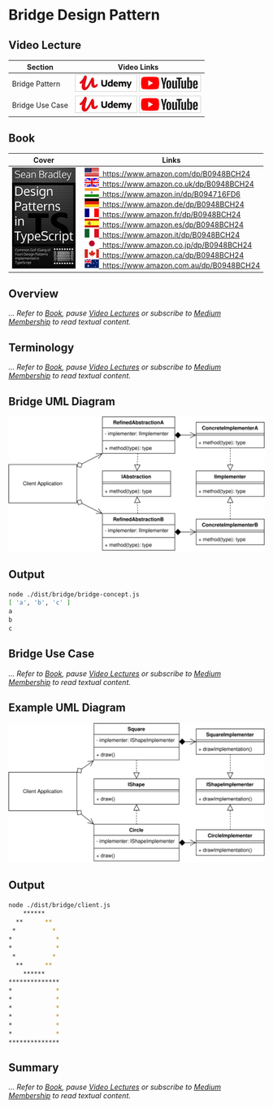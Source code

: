 # Bridge Design Pattern

## Video Lecture

| Section         | Video Links                                                                                                                                                                                                      |
| --------------- | ---------------------------------------------------------------------------------------------------------------------------------------------------------------------------------------------------------------- |
| Bridge Pattern  | <a class="udemyVideoLink" href="https://www.udemy.com/course/design-patterns-typescript/learn/lecture/26817858/?referralCode=6384C079FB0A503DB9D9" target="_blank" title="Bridge"><img src="../img/udemy_btn_sm.gif" alt="Bridge"/></a>&nbsp;<a id="ytVideoLink" href="https://www.youtube.com/watch?v=d4B7jIRkBTY&list=PLKWUX7aMnlELvv8bXquIgxXYyHH5SFlaP" target="_blank" title="Bridge Pattern"><img src="../img/yt_btn_sm.gif" alt="Bridge Pattern"/></a>   |
| Bridge Use Case | <a class="udemyVideoLink" href="https://www.udemy.com/course/design-patterns-typescript/learn/lecture/26817866/?referralCode=6384C079FB0A503DB9D9" target="_blank" title="Bridge Use Case"><img src="../img/udemy_btn_sm.gif" alt="Bridge Use Case"/></a>&nbsp;<a id="ytVideoLink" href="https://www.youtube.com/watch?v=uvHAdlQ2SHg&list=PLKWUX7aMnlELvv8bXquIgxXYyHH5SFlaP" target="_blank" title="Bridge Use Case"><img src="../img/yt_btn_sm.gif" alt="Bridge Use Case"/></a> |

## Book 

Cover | Links
-|-
![Design Patterns In TypeScript (ASIN : B0948BCH24)](../img/dp_typescript_125.jpg) | &nbsp;<a href="https://www.amazon.com/dp/B0948BCH24"><img src="../img/flag_us.gif">&nbsp; https://www.amazon.com/dp/B0948BCH24</a><br/>&nbsp;<a href="https://www.amazon.co.uk/dp/B0948BCH24"><img src="../img/flag_uk.gif">&nbsp; https://www.amazon.co.uk/dp/B0948BCH24</a><br/>&nbsp;<a href="https://www.amazon.in/dp/B094716FD6"><img src="../img/flag_in.gif">&nbsp; https://www.amazon.in/dp/B094716FD6</a><br/>&nbsp;<a href="https://www.amazon.de/dp/B0948BCH24"><img src="../img/flag_de.gif">&nbsp; https://www.amazon.de/dp/B0948BCH24</a><br/>&nbsp;<a href="https://www.amazon.fr/dp/B0948BCH24"><img src="../img/flag_fr.gif">&nbsp; https://www.amazon.fr/dp/B0948BCH24</a><br/>&nbsp;<a href="https://www.amazon.es/dp/B0948BCH24"><img src="../img/flag_es.gif">&nbsp; https://www.amazon.es/dp/B0948BCH24</a><br/>&nbsp;<a href="https://www.amazon.it/dp/B0948BCH24"><img src="../img/flag_it.gif">&nbsp; https://www.amazon.it/dp/B0948BCH24</a><br/>&nbsp;<a href="https://www.amazon.co.jp/dp/B0948BCH24"><img src="../img/flag_jp.gif">&nbsp; https://www.amazon.co.jp/dp/B0948BCH24</a><br/>&nbsp;<a href="https://www.amazon.ca/dp/B0948BCH24"><img src="../img/flag_ca.gif">&nbsp; https://www.amazon.ca/dp/B0948BCH24</a><br/>&nbsp;<a href="https://www.amazon.com.au/dp/B0948BCH24"><img src="../img/flag_au.gif">&nbsp; https://www.amazon.com.au/dp/B0948BCH24</a>

## Overview

_... Refer to [Book](https://www.amazon.com/dp/B0948BCH24), pause [Video Lectures](#videos) or subscribe to [Medium Membership](https://sean-bradley.medium.com/membership) to read textual content._

## Terminology

_... Refer to [Book](https://www.amazon.com/dp/B0948BCH24), pause [Video Lectures](#videos) or subscribe to [Medium Membership](https://sean-bradley.medium.com/membership) to read textual content._

## Bridge UML Diagram

![Bridge Pattern UML Diagram](../img/bridge_concept.svg)

## Output

```bash
node ./dist/bridge/bridge-concept.js
[ 'a', 'b', 'c' ]
a
b
c
```

## Bridge Use Case

_... Refer to [Book](https://www.amazon.com/dp/B0948BCH24), pause [Video Lectures](#videos) or subscribe to [Medium Membership](https://sean-bradley.medium.com/membership) to read textual content._

## Example UML Diagram

![Bridge Pattern in Context](../img/bridge_example.svg)

## Output

```bash
node ./dist/bridge/client.js
    ******
  **      **
 *          *
*            *
*            *
 *          *
  **      **
    ******
**************
*            *
*            *
*            *
*            *
*            *
*            *
**************
```

<!-- ## New Coding Concepts

### todo -->

## Summary

_... Refer to [Book](https://www.amazon.com/dp/B0948BCH24), pause [Video Lectures](#videos) or subscribe to [Medium Membership](https://sean-bradley.medium.com/membership) to read textual content._

